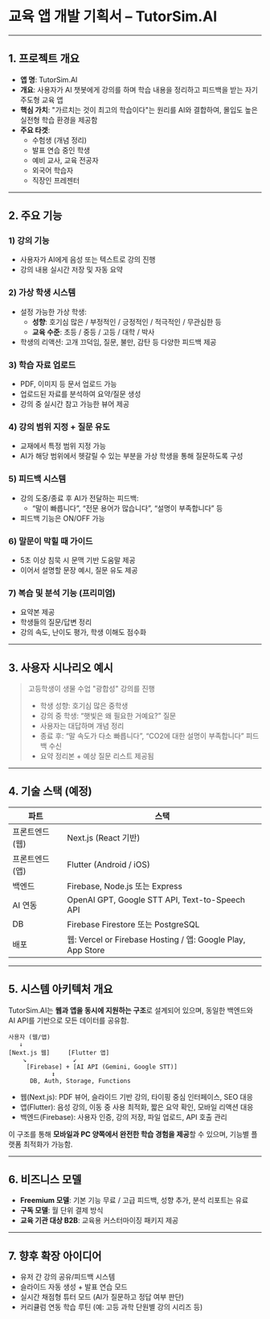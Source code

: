 
# 교육 앱 개발 기획서 – TutorSim.AI

---

## 1. 프로젝트 개요

- **앱 명**: TutorSim.AI
- **개요**: 사용자가 AI 챗봇에게 강의를 하며 학습 내용을 정리하고 피드백을 받는 자기주도형 교육 앱
- **핵심 가치**: "가르치는 것이 최고의 학습이다"는 원리를 AI와 결합하여, 몰입도 높은 실전형 학습 환경을 제공함
- **주요 타겟**:
  - 수험생 (개념 정리)
  - 발표 연습 중인 학생
  - 예비 교사, 교육 전공자
  - 외국어 학습자
  - 직장인 프레젠터

---

## 2. 주요 기능

### 1) 강의 기능
- 사용자가 AI에게 음성 또는 텍스트로 강의 진행
- 강의 내용 실시간 저장 및 자동 요약

### 2) 가상 학생 시스템
- 설정 가능한 가상 학생:
  - **성향**: 호기심 많은 / 부정적인 / 긍정적인 / 적극적인 / 무관심한 등
  - **교육 수준**: 초등 / 중등 / 고등 / 대학 / 박사
- 학생의 리액션: 고개 끄덕임, 질문, 불만, 감탄 등 다양한 피드백 제공

### 3) 학습 자료 업로드
- PDF, 이미지 등 문서 업로드 가능
- 업로드된 자료를 분석하여 요약/질문 생성
- 강의 중 실시간 참고 가능한 뷰어 제공

### 4) 강의 범위 지정 + 질문 유도
- 교재에서 특정 범위 지정 가능
- AI가 해당 범위에서 헷갈릴 수 있는 부분을 가상 학생을 통해 질문하도록 구성

### 5) 피드백 시스템
- 강의 도중/종료 후 AI가 전달하는 피드백:
  - “말이 빠릅니다”, “전문 용어가 많습니다”, “설명이 부족합니다” 등
- 피드백 기능은 ON/OFF 가능

### 6) 말문이 막힐 때 가이드
- 5초 이상 침묵 시 문맥 기반 도움말 제공
- 이어서 설명할 문장 예시, 질문 유도 제공

### 7) 복습 및 분석 기능 (프리미엄)
- 요약본 제공
- 학생들의 질문/답변 정리
- 강의 속도, 난이도 평가, 학생 이해도 점수화

---

## 3. 사용자 시나리오 예시

> 고등학생이 생물 수업 "광합성" 강의를 진행
> 
> - 학생 성향: 호기심 많은 중학생
> - 강의 중 학생: “햇빛은 왜 필요한 거예요?” 질문
> - 사용자는 대답하며 개념 정리
> - 종료 후: “말 속도가 다소 빠릅니다”, “CO2에 대한 설명이 부족합니다” 피드백 수신
> - 요약 정리본 + 예상 질문 리스트 제공됨

---

## 4. 기술 스택 (예정)

| 파트 | 스택 |
|------|------|
| 프론트엔드 (웹) | Next.js (React 기반) |
| 프론트엔드 (앱) | Flutter (Android / iOS) |
| 백엔드 | Firebase, Node.js 또는 Express |
| AI 연동 | OpenAI GPT, Google STT API, Text-to-Speech API |
| DB | Firebase Firestore 또는 PostgreSQL |
| 배포 | 웹: Vercel or Firebase Hosting / 앱: Google Play, App Store |

---

## 5. 시스템 아키텍처 개요

TutorSim.AI는 **웹과 앱을 동시에 지원하는 구조**로 설계되어 있으며, 동일한 백엔드와 AI API를 기반으로 모든 데이터를 공유함.

```
사용자 (웹/앱)
   ↓
[Next.js 웹]     [Flutter 앱]
    ↘             ↙
     [Firebase] + [AI API (Gemini, Google STT)]
            ↕
      DB, Auth, Storage, Functions
```

- 웹(Next.js): PDF 뷰어, 슬라이드 기반 강의, 타이핑 중심 인터페이스, SEO 대응
- 앱(Flutter): 음성 강의, 이동 중 사용 최적화, 짧은 요약 확인, 모바일 리액션 대응
- 백엔드(Firebase): 사용자 인증, 강의 저장, 파일 업로드, API 호출 관리

이 구조를 통해 **모바일과 PC 양쪽에서 완전한 학습 경험을 제공**할 수 있으며, 기능별 플랫폼 최적화가 가능함.

---

## 6. 비즈니스 모델

- **Freemium 모델**: 기본 기능 무료 / 고급 피드백, 성향 추가, 분석 리포트는 유료
- **구독 모델**: 월 단위 결제 방식
- **교육 기관 대상 B2B**: 교육용 커스터마이징 패키지 제공

---

## 7. 향후 확장 아이디어

- 유저 간 강의 공유/피드백 시스템
- 슬라이드 자동 생성 + 발표 연습 모드
- 실시간 채점형 튜터 모드 (AI가 질문하고 정답 여부 판단)
- 커리큘럼 연동 학습 루틴 (예: 고등 과학 단원별 강의 시리즈 등)
